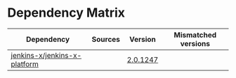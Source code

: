 # Dependency Matrix

Dependency | Sources | Version | Mismatched versions
---------- | ------- | ------- | -------------------
[jenkins-x/jenkins-x-platform](https://github.com/jenkins-x/jenkins-x-platform.git) |  | [2.0.1247](https://github.com/jenkins-x/jenkins-x-platform/releases/tag/v2.0.1247) | 
